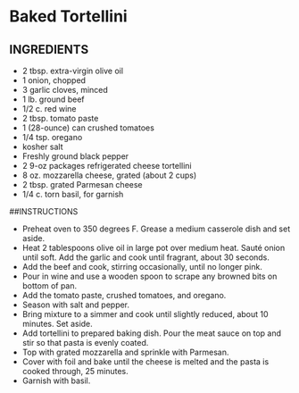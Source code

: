 # Baked Tortellini

## INGREDIENTS

- 2 tbsp. extra-virgin olive oil
- 1 onion, chopped
- 3 garlic cloves, minced
- 1 lb. ground beef
- 1/2 c. red wine
- 2 tbsp. tomato paste
- 1 (28-ounce) can crushed tomatoes
- 1/4 tsp. oregano
- kosher salt
- Freshly ground black pepper
- 2 9-oz packages refrigerated cheese tortellini
- 8 oz. mozzarella cheese, grated (about 2 cups)
- 2 tbsp. grated Parmesan cheese
- 1/4 c. torn basil, for garnish

##INSTRUCTIONS

- Preheat oven to 350 degrees F. Grease a medium casserole dish and set aside.
- Heat 2 tablespoons olive oil in large pot over medium heat. Sauté onion until soft. Add the garlic and cook until fragrant, about 30 seconds.
- Add the beef and cook, stirring occasionally, until no longer pink.
- Pour in wine and use a wooden spoon to scrape any browned bits on bottom of pan.
- Add the tomato paste, crushed tomatoes, and oregano.
- Season with salt and pepper.
- Bring mixture to a simmer and cook until slightly reduced, about 10 minutes. Set aside.
- Add tortellini to prepared baking dish. Pour the meat sauce on top and stir so that pasta is evenly coated.
- Top with grated mozzarella and sprinkle with Parmesan.
- Cover with foil and bake until the cheese is melted and the pasta is cooked through, 25 minutes.
- Garnish with basil.
